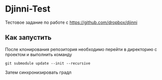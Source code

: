 # Djinni-Test
Тестовое задание по работе с https://github.com/dropbox/djinni

## Как запустить
После клонирования репозитория необходимо перейти в директорию с проектом и выполнить команду 
```
git submodule update --init --recursive
```

Затем синхронизировать градл
